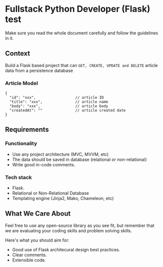 # Fullstack Python Developer (Flask) test

Make sure you read the whole document carefully and follow the guidelines in it.

## Context

Build a Flask based project that can `GET, CREATE, UPDATE and DELETE` article data from a persistence database

### Article Model

```
{
  "id": "xxx",                  // article ID 
  "title": "xxx",               // article name
  "body": "xxx",                // article body
  "createdAt": ""               // article created date
}
```

## Requirements

### Functionality

- Use any project architecture (MVC, MVVM, etc)
- The data should be saved in database (relational or non-relational)
- Write good in-code comments.

### Tech stack

- Flask.
- Relational or Non-Relational Database
- Templating engine (Jinja2, Mako, Chameleon, etc)


## What We Care About

Feel free to use any open-source library as you see fit, but remember that we are evaluating your coding skills and problem solving skills.

Here's what you should aim for:

- Good use of Flask architecural design best practices.
- Clear comments.
- Extensible code.
